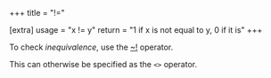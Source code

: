 +++
title = "!="

[extra]
usage = "x != y"
return = "1 if x is not equal to y, 0 if it is"
+++

To check *inequivalence*, use the [~!](@/language/operators/inequivalence.md) operator.

This can otherwise be specified as the `<>` operator.
